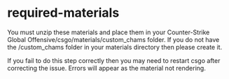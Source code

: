 # required-materials

You must unzip these materials and place them in your Counter-Strike Global Offensive/csgo/materials/custom_chams folder.
If you do not have the /custom_chams folder in your materials directory then please create it.

If you fail to do this step correctly then you may need to restart csgo after correcting the issue.
Errors will appear as the material not rendering.
